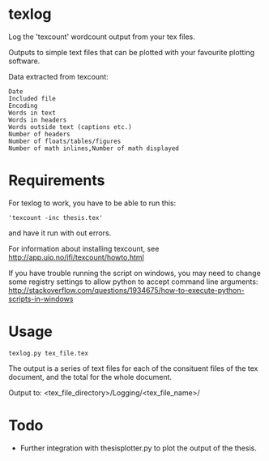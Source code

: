 # texlog
Log the 'texcount' wordcount output from your tex files.

Outputs to simple text files that can be plotted with your favourite plotting
software.

Data extracted from texcount:

	Date
	Included file
	Encoding
	Words in text
	Words in headers
	Words outside text (captions etc.)
	Number of headers
	Number of floats/tables/figures
	Number of math inlines,Number of math displayed

# Requirements
For texlog to work, you have to be able to run this: 

	'texcount -inc thesis.tex'

and have it run with out errors.

For information about installing texcount, see http://app.uio.no/ifi/texcount/howto.html

If you have trouble running the script on windows, you may need to change some registry settings to allow python to accept command line arguments:
http://stackoverflow.com/questions/1934675/how-to-execute-python-scripts-in-windows

# Usage 

	texlog.py tex_file.tex


The output is a series of text files for each of the consituent files of the tex document, and the total for the whole document.

Output to: 
	<tex_file_directory>/Logging/<tex_file_name>/



# Todo
- Further integration with thesisplotter.py to plot the output of the thesis.
